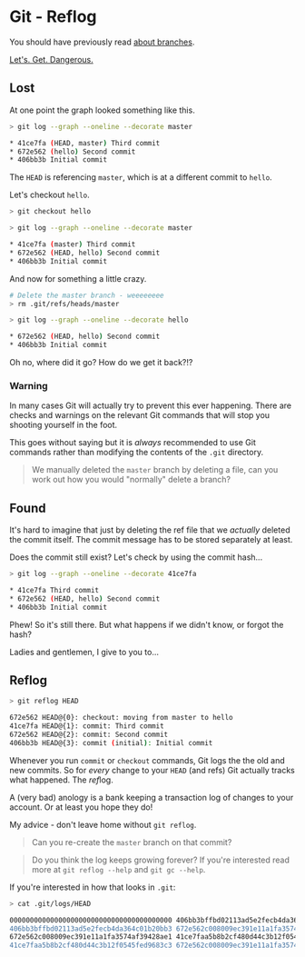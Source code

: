 Git - Reflog
============

You should have previously read [about branches](branches.md).

[Let's. Get. Dangerous.](https://www.youtube.com/watch?v=375ENQbru8s)


Lost
----

At one point the graph looked something like this.

```sh
> git log --graph --oneline --decorate master

* 41ce7fa (HEAD, master) Third commit
* 672e562 (hello) Second commit
* 406bb3b Initial commit
```

The `HEAD` is referencing `master`, which is at a different commit
to `hello`.

Let's checkout `hello`.

```sh
> git checkout hello

> git log --graph --oneline --decorate master

* 41ce7fa (master) Third commit
* 672e562 (HEAD, hello) Second commit
* 406bb3b Initial commit
```

And now for something a little crazy.

```sh
# Delete the master branch - weeeeeeee
> rm .git/refs/heads/master

> git log --graph --oneline --decorate hello

* 672e562 (HEAD, hello) Second commit
* 406bb3b Initial commit
```

Oh no, where did it go?
How do we get it back?!?

### Warning

In many cases Git will actually try to prevent this ever happening.
There are checks and warnings on the relevant Git commands that will
stop you shooting yourself in the foot.

This goes without saying but it is _always_ recommended to use Git
commands rather than modifying the contents of the `.git` directory.


> We manually deleted the `master` branch by deleting a file,
> can you work out how you would "normally" delete a branch?


Found
-----

It's hard to imagine that just by deleting the ref file that we
_actually_ deleted the commit itself. The commit message
has to be stored separately at least.

Does the commit still exist? Let's check by using the commit hash...

```sh
> git log --graph --oneline --decorate 41ce7fa

* 41ce7fa Third commit
* 672e562 (HEAD, hello) Second commit
* 406bb3b Initial commit
```

Phew! So it's still there. But what happens if we didn't know,
or forgot the hash?

Ladies and gentlemen, I give to you to...


Reflog
------

```sh
> git reflog HEAD

672e562 HEAD@{0}: checkout: moving from master to hello
41ce7fa HEAD@{1}: commit: Third commit
672e562 HEAD@{2}: commit: Second commit
406bb3b HEAD@{3}: commit (initial): Initial commit
```

Whenever you run `commit` or `checkout` commands, Git logs the
the old and new commits.
So for _every_ change to your `HEAD` (and refs) Git actually tracks
what happened. The <i>ref</i>log.

A (very bad) anology is a bank keeping a transaction log of changes
to your account. Or at least you hope they do!

My advice - don't leave home without `git reflog`.


> Can you re-create the `master` branch on that commit?

> Do you think the log keeps growing forever?
> If you're interested read more at `git reflog --help` and `git gc --help`.


If you're interested in how that looks in `.git`:

```sh
> cat .git/logs/HEAD

0000000000000000000000000000000000000000 406bb3bffbd02113ad5e2fecb4da364c01b20bb3 Charles O'Farrell <charleso@charleso.org> 1460853329 +1000   commit (initial): Initial commit
406bb3bffbd02113ad5e2fecb4da364c01b20bb3 672e562c008009ec391e11a1fa3574af39428ae1 Charles O'Farrell <charleso@charleso.org> 1460854615 +1000   commit: Second commit
672e562c008009ec391e11a1fa3574af39428ae1 41ce7faa5b8b2cf480d44c3b12f0545fed9683c3 Charles O'Farrell <charleso@charleso.org> 1460856405 +1000   commit: Third commit
41ce7faa5b8b2cf480d44c3b12f0545fed9683c3 672e562c008009ec391e11a1fa3574af39428ae1 Charles O'Farrell <charleso@charleso.org> 1460859487 +1000   checkout: moving from master to hello
```
